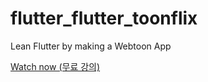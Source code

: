 # flutter_flutter_toonflix

Lean Flutter by making a Webtoon App

[Watch now (무료 강의)](https://nomadcoders.co/flutter-for-beginners)
